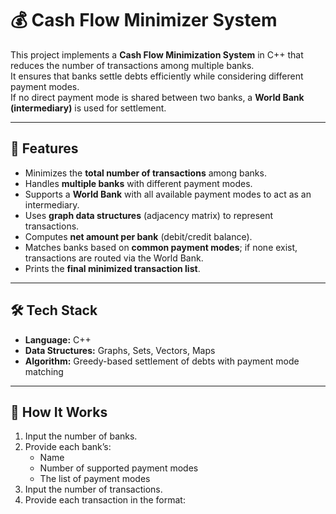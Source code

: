 # 💰 Cash Flow Minimizer System

This project implements a **Cash Flow Minimization System** in C++ that reduces the number of transactions among multiple banks.  
It ensures that banks settle debts efficiently while considering different payment modes.  
If no direct payment mode is shared between two banks, a **World Bank (intermediary)** is used for settlement.

---

## 📌 Features
- Minimizes the **total number of transactions** among banks.
- Handles **multiple banks** with different payment modes.
- Supports a **World Bank** with all available payment modes to act as an intermediary.
- Uses **graph data structures** (adjacency matrix) to represent transactions.
- Computes **net amount per bank** (debit/credit balance).
- Matches banks based on **common payment modes**; if none exist, transactions are routed via the World Bank.
- Prints the **final minimized transaction list**.

---

## 🛠️ Tech Stack
- **Language:** C++  
- **Data Structures:** Graphs, Sets, Vectors, Maps  
- **Algorithm:** Greedy-based settlement of debts with payment mode matching  

---

## 🚀 How It Works
1. Input the number of banks.
2. Provide each bank’s:
   - Name  
   - Number of supported payment modes  
   - The list of payment modes
3. Input the number of transactions.
4. Provide each transaction in the format:  

